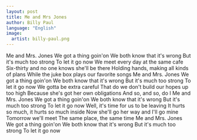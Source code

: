 ```yaml
---
layout: post
title: Me and Mrs Jones
author: Billy Paul
language: "English"
image:
  artist: billy-paul.png
---
```

Me and Mrs. Jones
We got a thing goin'on
We both know that it's wrong
But it's much too strong
To let it go now
We meet every day at the same cafe
Six-thirty and no one knows she'll be there
Holding hands, making all kinds of plans
While the juke box plays our favorite songs
Me and Mrs. Jones
We got a thing goin'on
We both know that it's wrong
But it's much too strong
To let it go now
We gotta be extra careful
That do we don't build our hopes up too high
Because she's got her own obligations
And so, and so, do I
Me and Mrs. Jones
We got a thing goin'on
We both know that it's wrong
But it's much too strong
To let it go now
Well, it's time for us to be leaving
It hurts so much, it hurts so much inside
Now she'll go her way and I'll go mine
Tomorrow we'll meet
The same place, the same time
Me and Mrs. Jones
We got a thing goin'on
We both know that it's wrong
But it's much too strong
To let it go now

